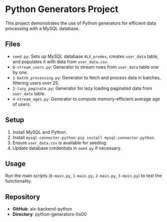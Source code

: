 # Python Generators Project

This project demonstrates the use of Python generators for efficient data processing with a MySQL database.

## Files
- `seed.py`: Sets up MySQL database `ALX_prodev`, creates `user_data` table, and populates it with data from `user_data.csv`.
- `0-stream_users.py`: Generator to stream rows from `user_data` table one by one.
- `1-batch_processing.py`: Generator to fetch and process data in batches, filtering users over 25.
- `2-lazy_paginate.py`: Generator for lazy loading paginated data from `user_data` table.
- `4-stream_ages.py`: Generator to compute memory-efficient average age of users.

## Setup
1. Install MySQL and Python.
2. Install `mysql-connector-python`: `pip install mysql-connector-python`.
3. Ensure `user_data.csv` is available for seeding.
4. Update database credentials in `seed.py` if necessary.

## Usage
Run the main scripts (`0-main.py`, `1-main.py`, `2-main.py`, `3-main.py`) to test the functionality.

## Repository
- **GitHub**: alx-backend-python
- **Directory**: python-generators-0x00